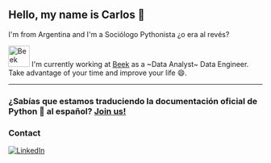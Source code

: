 ## Hello, my name is Carlos 👋
I'm from Argentina and I'm a Sociólogo Pythonista ¿o era al revés?

<img src="https://cdn.beek.io/design-system/images/favicons/apple-icon-144x144.png" alt="Beek" width="64" height="64" style="width:42px;height:42px;"> I'm currently working at [Beek](https://beek.io/) as a ~Data Analyst~ Data Engineer. Take advantage of your time and improve your life 😄.


---
### ¿Sabías que estamos traduciendo la documentación oficial de Python :snake: al español? [Join us!](https://python-docs-es.readthedocs.io/es/3.12/CONTRIBUTING.html)

### Contact
[![LinkedIn](https://img.shields.io/badge/-LinkedIn-222222?style=flat-square&logo=linkedin&logoColor=white&link=https://www.linkedin.com/in/carloscrespoi/)](https://www.linkedin.com/in/carloscrespoi/)


<!--
**cacrespo/cacrespo** is a ✨ _special_ ✨ repository because its `README.md` (this file) appears on your GitHub profile.

Here are some ideas to get you started:

- 🔭 I’m currently working on ...
- 🌱 I’m currently learning ...
- 👯 I’m looking to collaborate on ...
- 🤔 I’m looking for help with ...
- 💬 Ask me about ...
- 📫 How to reach me: ...
- 😄 Pronouns: ...
- ⚡ Fun fact: ...
-->
